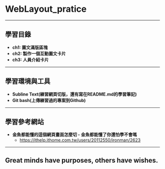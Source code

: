 # WebLayout_pratice

***
## 學習目錄
* **ch1: 圖文滿版區塊**
* **ch2: 製作一個互動圖文卡片**
* **ch3: 人員介紹卡片**

***
## 學習環境與工具
* **Subline Text(練習網頁切版，還有寫在README.md的學習筆記)**
* **Git bash(上傳練習過的專案到Github)**

***
## 學習參考網站
* **金魚都能懂的這個網頁畫面怎麼切 - 金魚都能懂了你還怕學不會嗎**
  * https://ithelp.ithome.com.tw/users/20112550/ironman/2623
  
***
## Great minds have purposes, others have wishes.